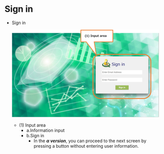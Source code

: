 # Sign in

* Sign in

  ![Sign in](01/01.png)

  * (1) Input area
    * a.Information input
    * b.Sign in
      * In the ***α version***, you can proceed to the next screen by pressing a button without entering user information.
